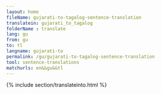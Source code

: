 ```yaml
---
layout: home
fileName: gujarati-to-tagalog-sentence-translation
translatein: gujarati_to_tagalog
folderName : translate
lang: gu
from: gu
to: tl
langname: gujarati-to
permalink: /gu/gujarati-to-tagalog-sentence-translation
tool: sentence-translations
matchurls: en&&gu&&tl
---
```

{% include section/translateinto.html %}
